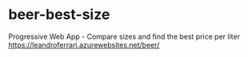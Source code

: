 # beer-best-size
Progressive Web App - Compare sizes and find the best price per liter
https://leandroferrari.azurewebsites.net/beer/
